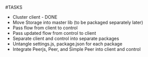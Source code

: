 #TASKS

- Cluster client - DONE
- Move Storage into master lib (to be packaged separately later)
- Pass flow from client to control
- Pass updated flow from control to client
- Separate client and control into separate packages
- Untangle settings.js, package.json for each package
- Integrate Peerjs, Peer, and Simple Peer into client and control